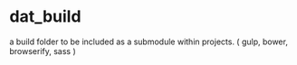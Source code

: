 # dat_build
a build folder to be included as a submodule within projects. ( gulp, bower, browserify, sass )
